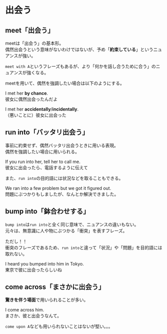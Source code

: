 # 出会う

## meet「出会う」

meetは「出会う」の基本形。  
偶然出会うという意味がないわけではないが、予め「**約束している**」というニュアンスが強い。  

`meet with A`というフレーズもあるが、より「何かを話し合うために合う」のニュアンスが強くなる。

meetを用いて、偶然を強調したい場合は以下のようにする。

I met her **by chance**.  
彼女に偶然出会ったんだよ

I met her **accidentally**/**incidentally**.  
（悪いことに）彼女に出会った

## run into「バッタリ出会う」

事前に約束せず、偶然バッタリ出会うときに用いる表現。  
偶然を強調したい場合に用いられる。

If you run into her, tell her to call me.  
彼女に出会ったら、電話するように伝えて

また、`run into`の目的語には状況などを取ることもできる。

We ran into a few problem but we got it figured out.  
問題にぶつかりもしましたが、なんとか解決できました。

## bump into「鉢合わせする」

`bump into`は`run into`と全く同じ意味で、ニュアンスの違いもない。  
元々は、無意識に人や物にぶつかる「衝突」を表すフレーズ。

ただし！！  
衝突のフレーズであるため、`run into`と違って「状況」や「問題」を目的語には取れない。

I heard you bumped into him in Tokyo.  
東京で彼に出会ったらしいね

## come across「まさかに出会う」

**驚きを伴う場面**で用いられることが多い。  

I come across him.  
まさか、彼と出会うなんて。

`come upon A`なども用いられないことはないが堅い。。。
